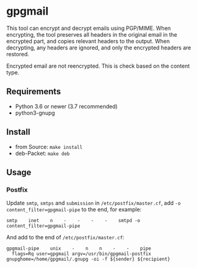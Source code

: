 # gpgmail

This tool can encrypt and decrypt emails using PGP/MIME. When encrypting,
the tool preserves all headers in the original email in the encrypted part, and
copies relevant headers to the output. When decrypting, any headers are
ignored, and only the encrypted headers are restored.

Encrypted email are not reencrypted. This is check based on the content type.


## Requirements

* Python 3.6 or newer (3.7 recommended)
* python3-gnupg


## Install

* from Source: ```make install```
* deb-Packet: ```make deb```


## Usage

### Postfix

Update ```smtp```, ```smtps``` and ```submission``` in ```/etc/postfix/master.cf```, add ```-o content_filter=gpgmail-pipe``` to the end, for example:

```
smtp    inet    n    -    -    -    -    smtpd -o content_filter=gpgmail-pipe
```

And add to the end of ```/etc/postfix/master.cf```:

```
gpgmail-pipe    unix    -    n    n    -    -    pipe
  flags=Rq user=gpgmail argv=/usr/bin/gpgmail-postfix gnupghome=/home/gpgmail/.gnupg -oi -f ${sender} ${recipient}
```
